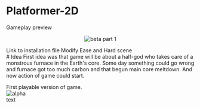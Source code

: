 # Platformer-2D
Gameplay preview  
<p align="center">
<img src="images/LoH Beta 0_1_1_2 preview part 1.gif" alt="beta part 1"><br>
</p>
Link to installation file  
Modify Ease and Hard scene <br>
# Idea
First idea was that game will be about a half-god who takes care of a monstrous furnace in the Earth's core.
Some day something could go wrong and furnace got too much carbon and that begun main core meltdown.
And now action of game could start.



First playable version of game.  
<img src="LoH alpha 0_0_0_1.gif" alt="alpha"><br>
text

